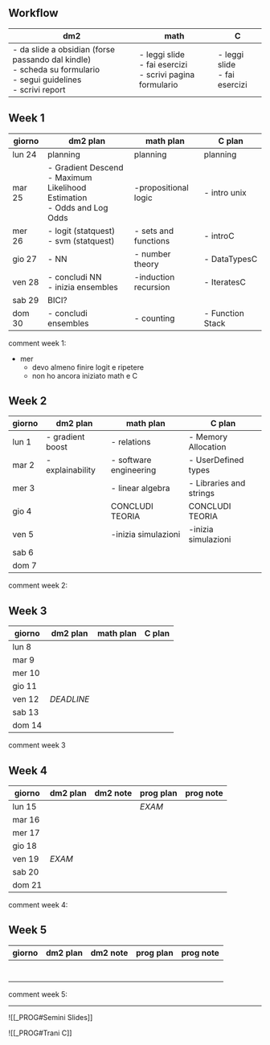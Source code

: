## Workflow

| dm2                                                                                                                  | math                                                              | C                               |
| -------------------------------------------------------------------------------------------------------------------- | ----------------------------------------------------------------- | ------------------------------- |
| - da slide a obsidian (forse passando dal kindle)<br>- scheda su formulario<br>- segui guidelines<br>- scrivi report | - leggi slide<br>- fai esercizi<br>- scrivi pagina formulario<br> | - leggi slide<br>- fai esercizi |


## Week 1

| giorno | dm2 plan                                                                     | math plan            | C plan           |
| ------ | ---------------------------------------------------------------------------- | -------------------- | ---------------- |
| lun 24 | planning                                                                     | planning             | planning         |
| mar 25 | - Gradient Descend<br>- Maximum Likelihood Estimation<br>- Odds and Log Odds | -propositional logic | - intro unix     |
| mer 26 | - logit (statquest)<br>- svm (statquest)                                     | - sets and functions | - introC         |
| gio 27 | - NN                                                                         | - number theory      | - DataTypesC     |
| ven 28 | - concludi NN<br>- inizia ensembles                                          | -induction recursion | - IteratesC      |
| sab 29 | BICI?                                                                        |                      |                  |
| dom 30 | - concludi ensembles                                                         | - counting           | - Function Stack |
comment week 1:
- mer
	- devo almeno finire logit e ripetere
	- non ho ancora iniziato math e C


## Week 2

| giorno | dm2 plan         | math plan              | C plan                  |
| ------ | ---------------- | ---------------------- | ----------------------- |
| lun 1  | - gradient boost | - relations            | - Memory Allocation     |
| mar 2  | - explainability | - software engineering | - UserDefined types     |
| mer 3  |                  | - linear algebra       | - Libraries and strings |
| gio 4  | <br>             | CONCLUDI TEORIA        | CONCLUDI TEORIA         |
| ven 5  |                  | -inizia simulazioni    | -inizia simulazioni     |
| sab 6  |                  |                        |                         |
| dom 7  |                  |                        |                         |
comment week 2:

## Week 3

| giorno | dm2 plan   | math plan | C plan |
| ------ | ---------- | --------- | ------ |
| lun 8  |            |           |        |
| mar 9  |            |           |        |
| mer 10 |            |           |        |
| gio 11 |            |           |        |
| ven 12 | *DEADLINE* |           |        |
| sab 13 |            |           |        |
| dom 14 |            |           |        |
comment week 3

## Week 4

| giorno | dm2 plan | dm2 note | prog plan | prog note |
| ------ | -------- | -------- | --------- | --------- |
| lun 15 |          |          | *EXAM*    |           |
| mar 16 |          |          |           |           |
| mer 17 |          |          |           |           |
| gio 18 |          |          |           |           |
| ven 19 | *EXAM*   |          |           |           |
| sab 20 |          |          |           |           |
| dom 21 |          |          |           |           |
comment week 4:

## Week 5

| giorno | dm2 plan | dm2 note | prog plan | prog note |
| ------ | -------- | -------- | --------- | --------- |
|        |          |          |           |           |
|        |          |          |           |           |
|        |          |          |           |           |
|        |          |          |           |           |
|        |          |          |           |           |
|        |          |          |           |           |
|        |          |          |           |           |
comment week 5:


---


![[_PROG#Semini Slides]]

![[_PROG#Trani C]]
